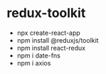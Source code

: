 # redux-toolkit

- npx create-react-app
- npm install @reduxjs/toolkit
- npm install react-redux
- npm i date-fns
- npm i axios
